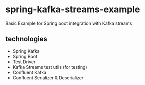 # spring-kafka-streams-example
Basic Example for Spring boot integration with Kafka streams

## technologies
* Spring Kafka 
* Spring Boot
* Test Driver
* Kafka Streams test utils (for testing)
* Confluent Kafka
* Confluent Serializer & Deserializer

